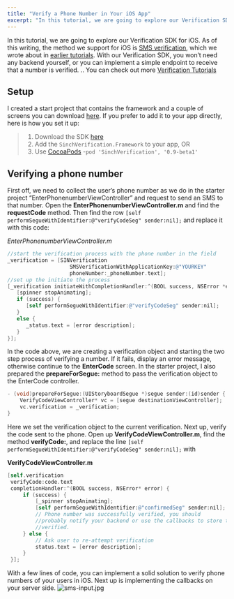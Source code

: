 ```yaml
---
title: "Verify a Phone Number in Your iOS App"
excerpt: "In this tutorial, we are going to explore our Verification SDK for iOS. As of this writing, the method we support for iOS is SMS verification. With our Verification SDK, you won’t need any backend yourself, or you can implement a simple endpoint to receive that a number is verified."
---
```

In this tutorial, we are going to explore our Verification SDK for iOS. As of this writing, the method we support for iOS is [SMS verification](doc:verification-ios-sms-verification), which we wrote about in [earlier tutorials](doc:building-an-ios-client-for-number-verification-part-2). With our Verification SDK, you won’t need any backend yourself, or you can implement a simple endpoint to receive that a number is verified. .. You can check out more [Verification Tutorials](https://www.sinch.com/tutorials/?tags%5B%5D=verification&utm_source=sinch&utm_medium=xlink&utm_campaign=verifyall)

## Setup

I created a start project that contains the framework and a couple of screens you can download [here](https://github.com/sinch/ios-verification-tutorial). If you prefer to add it to your app directly, here is how you set it up:

> 1.  Download the SDK [here](doc:downloads)
> 2.  Add the `SinchVerification.Framework` to your app, OR
> 3.  Use [CocoaPods](http://cocoapods.org) -`pod 'SinchVerification', '0.9-beta1'`

## Verifying a phone number

First off, we need to collect the user’s phone number as we do in the starter project “EnterPhonenumberViewController” and request to send an SMS to that number. Open the **EnterPhonenumberViewController.m** and find the **requestCode** method. Then find the row `[self performSegueWithIdentifier:@"verifyCodeSeg" sender:nil];` and replace it with this code:

*EnterPhonenumberViewController.m*

```objectivec
//start the verification process with the phone number in the field
_verification = [SINVerification
                    SMSVerificationWithApplicationKey:@"YOURKEY"
                    phoneNumber:_phoneNumber.text];
//set up the initiate the process
[_verification initiateWithCompletionHandler:^(BOOL success, NSError *error) {
   [spinner stopAnimating];
   if (success) {
      [self performSegueWithIdentifier:@"verifyCodeSeg" sender:nil];
   }
   else {
      _status.text = [error description];
   }
}];
```

In the code above, we are creating a verification object and starting the two step process of verifying a number. If it fails, display an error message, otherwise continue to the **EnterCode** screen. In the starter project, I also prepared the **prepareForSegue:** method to pass the verification object to the EnterCode controller.

```objectivec
- (void)prepareForSegue:(UIStoryboardSegue *)segue sender:(id)sender {
    VerifyCodeViewController* vc = [segue destinationViewController];
    vc.verification = _verification;
}
```

Here we set the verification object to the current verification. Next up, verify the code sent to the phone. Open up **VerifyCodeViewController.m**, find the method **verifyCode:**, and replace the line `[self performSegueWithIdentifier:@"verifyCodeSeg" sender:nil];` with

**VerifyCodeViewController.m**

```objectivec
[self.verification
 verifyCode:code.text
 completionHandler:^(BOOL success, NSError* error) {
     if (success) {
         [_spinner stopAnimating];
         [self performSegueWithIdentifier:@"confirmedSeg" sender:nil];
         // Phone number was successfully verified, you should
         //probably notify your backend or use the callbacks to store that the phone is
         //verified.
     } else {
         // Ask user to re-attempt verification
         status.text = [error description];
     }
 }];
```

With a few lines of code, you can implement a solid solution to verify phone numbers of your users in iOS. Next up is implementing the callbacks on your server side.
![sms-input.jpg](https://files.readme.io/83d24a7-sms-input.jpg)